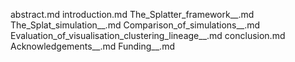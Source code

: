 abstract.md
introduction.md
The_Splatter_framework__.md
The_Splat_simulation__.md
Comparison_of_simulations__.md
Evaluation_of_visualisation_clustering_lineage__.md
conclusion.md
Acknowledgements__.md
Funding__.md
